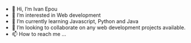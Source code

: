 - 👋 Hi, I’m Ivan Epou
- 👀 I’m interested in Web development
- 🌱 I’m currently learning Javascript, Python and Java
- 💞️ I’m looking to collaborate on any web development projects available.
- 📫 How to reach me ...

<!---
ivanepou22/ivanepou22 is a ✨ special ✨ repository because its `README.md` (this file) appears on your GitHub profile.
You can click the Preview link to take a look at your changes.
--->

